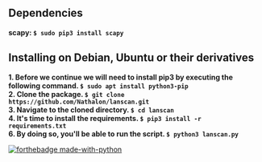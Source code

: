 ## Dependencies

**scapy: `$ sudo pip3 install scapy`**

##

## Installing on Debian, Ubuntu or their derivatives

**1. Before we continue we will need to install pip3 by executing the following command. `$ sudo apt install python3-pip`**  
**2. Clone the package. `$ git clone https://github.com/Nathalon/lanscan.git`**  
**3. Navigate to the cloned directory. `$ cd lanscan`**  
**4. It's time to install the requirements. `$ pip3 install -r requirements.txt`**  
**6. By doing so, you'll be able to run the script. `$ python3 lanscan.py`**  

[![forthebadge made-with-python](http://ForTheBadge.com/images/badges/made-with-python.svg)](https://www.python.org/)

